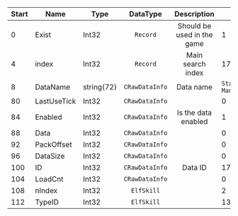 |Start|Name|Type|DataType|Description|Example|
|---|---|---|:---:|:---:|---|
|0|Exist|Int32|`Record`|Should be used in the game|1|
|4|index|Int32|`Record`|Main search index|17|
|8|DataName|string(72)|`CRawDataInfo`|Data name|`Standard Manufacturing`|
|80|LastUseTick|Int32|`CRawDataInfo`||0|
|84|Enabled|Int32|`CRawDataInfo`|Is the data enabled|1|
|88|Data|Int32|`CRawDataInfo`||0|
|92|PackOffset|Int32|`CRawDataInfo`||0|
|96|DataSize|Int32|`CRawDataInfo`||0|
|100|ID|Int32|`CRawDataInfo`|Data ID|17|
|104|LoadCnt|Int32|`CRawDataInfo`||0|
|108|nIndex|Int32|`ElfSkill`||2|
|112|TypeID|Int32|`ElfSkill`||13|

